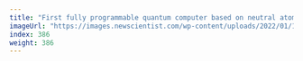 ```yaml
---
title: "First fully programmable quantum computer based on neutral atoms"
imageUrl: "https://images.newscientist.com/wp-content/uploads/2022/01/18144338/PRI_218477599.jpg?width=600"
index: 386
weight: 386
---
```

